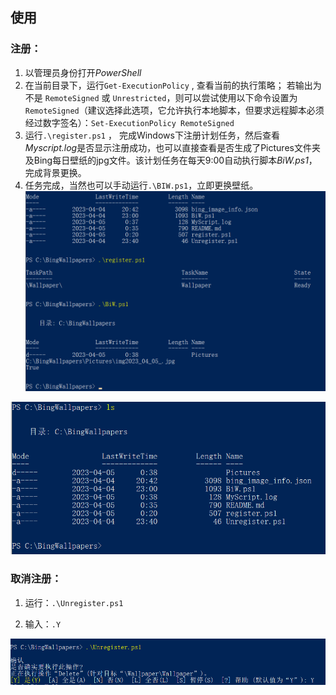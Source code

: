 ## 使用

### 注册：

1. 以管理员身份打开*PowerShell*
2. 在当前目录下，运行`Get-ExecutionPolicy`   , 查看当前的执行策略； 若输出为不是 `RemoteSigned` 或 `Unrestricted`，则可以尝试使用以下命令设置为 `RemoteSigned`（建议选择此选项，它允许执行本地脚本，但要求远程脚本必须经过数字签名）：`Set-ExecutionPolicy RemoteSigned`
3. 运行`.\register.ps1` ， 完成Windows下注册计划任务，然后查看*Myscript.log*是否显示注册成功，也可以直接查看是否生成了Pictures文件夹及Bing每日壁纸的jpg文件。该计划任务在每天9:00自动执行脚本*BiW.ps1*，完成背景更换。
4. 任务完成，当然也可以手动运行`.\BIW.ps1`，立即更换壁纸。![Alt text](https://github.com/11chens/Bing_Wallpapers_Win10/blob/main/image_register.png)

![Alt text](https://github.com/11chens/Bing_Wallpapers_Win10/blob/main/image_register2.png)

### 取消注册：

1. 运行：`.\Unregister.ps1` 

2. 输入：`.Y` 

![Alt text](https://github.com/11chens/Bing_Wallpapers_Win10/blob/main/image_Unregister.png)

